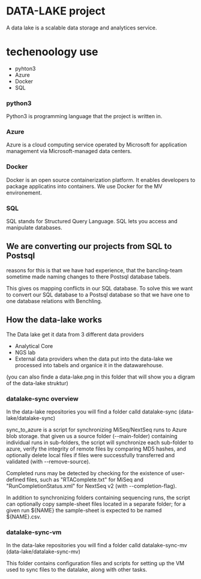 # DATA-LAKE project
A data lake is a scalable data storage and analytices service.

# techenoology use 
- pyhton3
- Azure
- Docker
- SQL 

### python3
Python3 is programming language that the project is written in.

### Azure
Azure is a cloud computing service operated by Microsoft for application management via Microsoft-managed data centers.

### Docker 
Docker is an open source containerization platform. 
It enables developers to package applicatins into containers.
We use Docker for the MV environement.

### SQL
SQL stands for Structured Query Language. 
SQL lets you access and manipulate databases.

##  We are converting our projects from SQL to Postsql
reasons for this is that we have had experience, 
that the bancling-team sometime made naming changes to there Postsql database tabels. 

This gives os mapping conflicts in our SQL database. 
To solve this we want to convert our SQL database to a Postsql database
so that we have one to one database relations with Benchling.

## How the data-lake works
The Data lake get it data from 3 different data providers 
- Analytical Core
- NGS lab
- External data providers
when the data put into the data-lake we processed into tabels and organice it in the datawarehouse.

(you can also finde a data-lake.png in this folder that will show you a digram of the data-lake struktur) 

### datalake-sync overview
In the data-lake repositories you will find a folder calld datalake-sync (data-lake/datalake-sync)

sync_to_azure is a script for synchronizing MiSeq/NextSeq runs to Azure
blob storage. 
that given us a source folder (--main-folder) containing individual runs
in sub-folders, the script will synchronize each sub-folder to azure, verify
the integrity of remote files by comparing MD5 hashes, and optionally delete
local files if files were successfully transferred and validated (with
--remove-source).

Completed runs may be detected by checking for the existence of user-defined
files, such as "RTAComplete.txt" for MiSeq and "RunCompletionStatus.xml" for
NextSeq v2 (with --completion-flag).

In addition to synchronizing folders containing sequencing runs, the script
can optionally copy sample-sheet files located in a separate folder; for a
given run ${NAME} the sample-sheet is expected to be named ${NAME}.csv.

### datalake-sync-vm

In the data-lake repositories you will find a folder calld datalake-sync-mv (data-lake/datalake-sync-mv)

This folder contains configuration files and scripts for setting up the VM used to sync files to the datalake, along with other tasks.